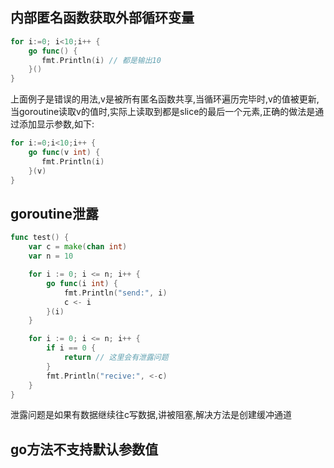 ## 内部匿名函数获取外部循环变量
```go
for i:=0; i<10;i++ {
    go func() {
       fmt.Println(i) // 都是输出10 
    }()
}
```
上面例子是错误的用法,v是被所有匿名函数共享,当循环遍历完毕时,v的值被更新,当goroutine读取v的值时,实际上读取到都是slice的最后一个元素,正确的做法是通过添加显示参数,如下:
```go
for i:=0;i<10;i++ {
    go func(v int) {
       fmt.Println(i)  
    }(v)
}
```

## goroutine泄露
```go
func test() {
	var c = make(chan int)
	var n = 10

	for i := 0; i <= n; i++ {
		go func(i int) {
			fmt.Println("send:", i)
			c <- i
		}(i)
	}

	for i := 0; i <= n; i++ {
		if i == 0 {
			return // 这里会有泄露问题
		}
		fmt.Println("recive:", <-c)
	}
}
```
泄露问题是如果有数据继续往c写数据,讲被阻塞,解决方法是创建缓冲通道

## go方法不支持默认参数值